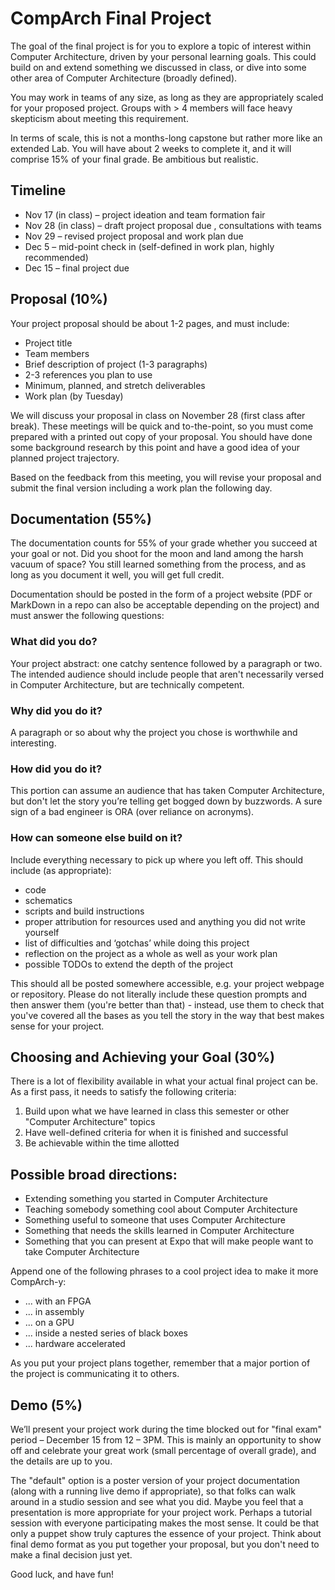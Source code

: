 # CompArch Final Project

The goal of the final project is for you to explore a topic of interest within Computer Architecture, driven by your personal learning goals. This could build on and extend something we discussed in class, or dive into some other area of Computer Architecture (broadly defined).

You may work in teams of any size, as long as they are appropriately scaled for your proposed project. Groups with > 4 members will face heavy skepticism about meeting this requirement. 

In terms of scale, this is not a months-long capstone but rather more like an extended Lab. You will have about 2 weeks to complete it, and it will comprise 15% of your final grade. Be ambitious but realistic.

## Timeline

-	Nov 17 (in class) – project ideation and team formation fair
-	Nov 28 (in class) – draft project proposal due , consultations with teams
-	Nov 29 – revised project proposal and work plan due
-	Dec 5 – mid-point check in (self-defined in work plan, highly recommended)
-	Dec 15 – final project due

## Proposal (10%)
Your project proposal should be about 1-2 pages, and must include:

-	Project title
-	Team members
-	Brief description of project (1-3 paragraphs)
-	2-3 references you plan to use
-	Minimum, planned, and stretch deliverables
-	Work plan (by Tuesday)

We will discuss your proposal in class on November 28 (first class after break). These meetings will be quick and to-the-point, so you must come prepared with a printed out copy of your proposal. You should have done some background research by this point and have a good idea of your planned project trajectory.

Based on the feedback from this meeting, you will revise your proposal and submit the final version including a work plan the following day.

## Documentation (55%)
The documentation counts for 55% of your grade whether you succeed at your goal or not.  Did you shoot for the moon and land among the harsh vacuum of space?  You still learned something from the process, and as long as you document it well, you will get full credit.

Documentation should be posted in the form of a project website (PDF or MarkDown in a repo can also be acceptable depending on the project) and must answer the following questions:

### What did you do?
Your project abstract: one catchy sentence followed by a paragraph or two.  The intended audience should include people that aren't necessarily versed in Computer Architecture, but are technically competent. 
### Why did you do it?
A paragraph or so about why the project you chose is worthwhile and interesting.
### How did you do it?
This portion can assume an audience that has taken Computer Architecture, but don't let the story you’re telling get bogged down by buzzwords.  A sure sign of a bad engineer is ORA (over reliance on acronyms). 

### How can someone else build on it?
Include everything necessary to pick up where you left off.  This should include (as appropriate):

-	code
-	schematics
-	scripts and build instructions
- proper attribution for resources used and anything you did not write yourself
-	list of difficulties and ‘gotchas’ while doing this project
- reflection on the project as a whole as well as your work plan
-	possible TODOs to extend the depth of the project

This should all be posted somewhere accessible, e.g. your project webpage or repository. Please do not literally include these question prompts and then answer them (you're better than that) - instead, use them to check that you've covered all the bases as you tell the story in the way that best makes sense for your project.

## Choosing and Achieving your Goal (30%)
There is a lot of flexibility available in what your actual final project can be. As a first pass, it needs to satisfy the following criteria:

1. Build upon what we have learned in class this semester or other "Computer Architecture" topics
1. Have well-defined criteria for when it is finished and successful
1. Be achievable within the time allotted

## Possible broad directions:

- Extending something you started in Computer Architecture
- Teaching somebody something cool about Computer Architecture
- Something useful to someone that uses Computer Architecture
- Something that needs the skills learned in Computer Architecture
- Something that you can present at Expo that will make people want to take Computer Architecture

Append one of the following phrases to a cool project idea to make it more CompArch-y:

- ... with an FPGA
- ... in assembly
- ... on a GPU
- ... inside a nested series of black boxes
- ... hardware accelerated

As you put your project plans together, remember that a major portion of the project is communicating it to others.

## Demo (5%)
We’ll present your project work during the time blocked out for "final exam" period – December 15 from 12 – 3PM.  This is mainly an opportunity to show off and celebrate your great work (small percentage of overall grade), and the details are up to you.

The "default" option is a poster version of your project documentation (along with a running live demo if appropriate), so that folks can walk around in a studio session and see what you did. Maybe you feel that a presentation is more appropriate for your project work. Perhaps a tutorial session with everyone participating makes the most sense. It could be that only a puppet show truly captures the essence of your project. Think about final demo format as you put together your proposal, but you don't need to make a final decision just yet.

Good luck, and have fun!


